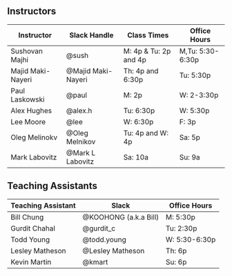 ## Instructors 

| Instructor        | Slack Handle       | Class Times           | Office Hours     |
|-------------------|--------------------|-----------------------|------------------|
| Sushovan Majhi    | @sush              | M: 4p & Tu: 2p and 4p | M,Tu: 5:30-6:30p |
| Majid Maki-Nayeri | @Majid Maki-Nayeri | Th:  4p and 6:30p     | Tu: 5:30p        |
| Paul Laskowski    | @paul              | M:   2p               | W: 2-3:30p       |
| Alex Hughes       | @alex.h            | Tu:  6:30p            | W: 5:30p         |
| Lee Moore         | @lee               | W:   6:30p            | F:  3p           |
| Oleg Melinokv     | @Oleg Melnikov     | Tu: 4p and W: 4p      | Sa: 5p           |
| Mark Labovitz     | @Mark L Labovitz   | Sa: 10a               | Su: 9a           |

## Teaching Assistants

| Teaching Assistant | Slack                 | Office Hours   |
|--------------------|-----------------------|----------------|
| Bill Chung         | @KOOHONG (a.k.a Bill) | M: 5:30p       |
| Gurdit Chahal      | @gurdit_c             | Tu: 2:30p      |
| Todd Young         | @todd.young           | W:  5:30-6:30p |
| Lesley Matheson    | @Lesley Matheson      | Th: 6p         |
| Kevin Martin       | @kmart                | Su: 6p         |
